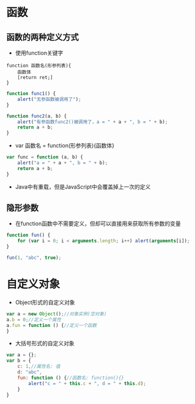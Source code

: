 # 函数

## 函数的两种定义方式

- 使用function关键字

```text
function 函数名(形参列表){
    函数体
    [return ret;]
}
```

```javascript
function func1() {
    alert("无参函数被调用了");
}

function func2(a, b) {
    alert("有参函数func2()被调用了，a = " + a + ", b = " + b);
    return a + b;
}
```

- var 函数名 = function(形参列表){函数体}

```javascript
var func = function (a, b) {
    alert("a = " + a + ", b = " + b);
    return a + b;
}
```

- Java中有重载，但是JavaScript中会覆盖掉上一次的定义

## 隐形参数

- 在function函数中不需要定义，但却可以直接用来获取所有参数的变量

```javascript
function fun() {
    for (var i = 0; i < arguments.length; i++) alert(arguments[i]);
}

fun(1, "abc", true);
```

# 自定义对象

- Object形式的自定义对象

```javascript
var a = new Object();//对象实例(空对象)
a.b = 0;//定义一个属性
a.fun = function () {//定义一个函数
}
```

- 大括号形式的自定义对象

```javascript
var a = {};
var b = {
    c: 1,//属性名: 值
    d: "abc",
    fun: function () {//函数名: function(){}
        alert("c = " + this.c + ", d = " + this.d);
    }
}
```